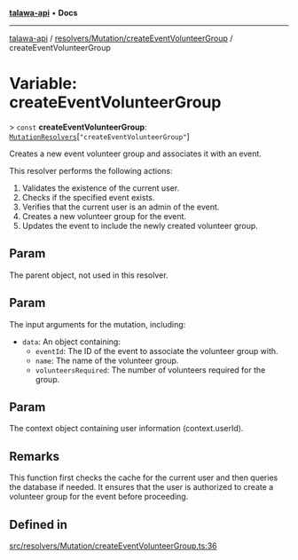 [**talawa-api**](../../../../README.md) • **Docs**

***

[talawa-api](../../../../modules.md) / [resolvers/Mutation/createEventVolunteerGroup](../README.md) / createEventVolunteerGroup

# Variable: createEventVolunteerGroup

\> `const` **createEventVolunteerGroup**: [`MutationResolvers`](../../../../types/generatedGraphQLTypes/type-aliases/MutationResolvers.md)\[`"createEventVolunteerGroup"`\]

Creates a new event volunteer group and associates it with an event.

This resolver performs the following actions:

1. Validates the existence of the current user.
2. Checks if the specified event exists.
3. Verifies that the current user is an admin of the event.
4. Creates a new volunteer group for the event.
5. Updates the event to include the newly created volunteer group.

## Param

The parent object, not used in this resolver.

## Param

The input arguments for the mutation, including:
  - `data`: An object containing:
    - `eventId`: The ID of the event to associate the volunteer group with.
    - `name`: The name of the volunteer group.
    - `volunteersRequired`: The number of volunteers required for the group.

## Param

The context object containing user information (context.userId).

## Remarks

This function first checks the cache for the current user and then queries the database if needed. It ensures that the user is authorized to create a volunteer group for the event before proceeding.

## Defined in

[src/resolvers/Mutation/createEventVolunteerGroup.ts:36](https://github.com/PalisadoesFoundation/talawa-api/blob/67d017fd9312183a6b2bae1b160bc814f56ab5c2/src/resolvers/Mutation/createEventVolunteerGroup.ts#L36)
